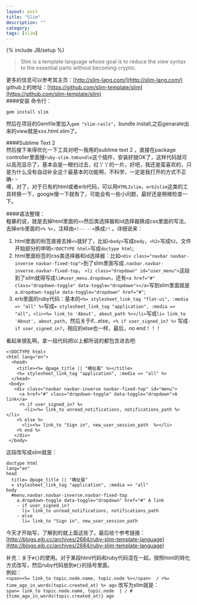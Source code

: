 ```yaml
---
layout: post
title: "Slim"
description: ""
category: 
tags: [slim]
---
```

{% include JB/setup %}

>Slim is a template language whose goal is to reduce the view syntax to the essential parts without becoming cryptic.

更多的信息可以参考其主页：[http://slim-lang.com/](http://slim-lang.com/)  
github上的地址：[https://github.com/slim-template/slim](https://github.com/slim-template/slim)  
####安装 
命令行：

    gem install slim
然后在项目的Gemfile里加入`gem "slim-rails"`，bundle install,之后genarate出来的view就是xxx.html.slim了。  

####Sublime Text 2  
然后接下来得优化一下工具对吧～我用的sublime text 2 ，直接在package controller里面搜`ruby-slim.tmbundle`这个插件，安装好就OK了，这样代码就可以高亮显示了，基本会是一眼扫过去，红丫丫的一片，好吧，我还是蛮喜欢的，只是为什么没有自动补全这个最基本的功能啊，不科学，一定是我打开的方式不正确- -  
噢，对了，对于已有的html或者erb代码，可以用`HTML2slim`，`erb2slim`这类的工具转换一下，google搜一下就有了，可能会有一些小问题，最好还是稍微检查一下。    

####语法整理：  
 粗暴的说，就是去掉html里面的`<>`然后类选择器和id选择器换成css里面的写法，去掉erb里面的`<% %>`，注释由`<!-- -->`换成`/!` 。详细说来：  
1. html里面的标签直接去掉`<>`就好了，比如`<body>`写成`body`，`<h2>`写成`h2`。文件开始部分的申明`<!DOCTYPE html>`写成`doctype html`;  
2. html里面标签的css类选择器和id选择器：比如`<div class="navbar navbar-inverse navbar-fixed-top">`到了slim里面写成`.navbar.navbar-inverse.navbar-fixed-top`， `<li class="dropdown" id="user_menu">`这段到了silm就得写成`li#user_menu.dropdown`，还有`<a href="#" class="dropdown-toggle" data-toggle="dropdown"></a>`写到slim里面就是`a.dropdown-toggle data-toggle="dropdown" href="#"`;  
3. erb里面的ruby代码：基本的`<%= stylesheet_link_tag "flat-ui", :media => "all" %>`写成`= stylesheet_link_tag "application", :media => "all"`，`<li><%= link_to 'About', about_path %></li>`写成`li= link_to 'About', about_path`，然后关于if...else，`<% if user_signed_in? %>` 写成`- if user_signed_in?`，相应的else也一样，最后，no end！！！  

看起来很乱啊，拿一段代码把以上都所说的都包含进去吧:


    <!DOCTYPE html>
    <html lang="en">
      <head>
        <title><%= @page_title || "瞎扯蛋" %></title>
        <%= stylesheet_link_tag "application", :media => "all" %>
      </head>
     <body>
       <div class="navbar navbar-inverse navbar-fixed-top" id="menu">
         <a href="#" class="dropdown-toggle" data-toggle="dropdown">A link</a>
         <% if user_signed_in? %>
           <li><%= link_to unread_notifications, notifications_path %></li>
        <% else %>
          <li><%= link_to "Sign in", new_user_session_path  %></li>
        <% end %>
       </div>
     </body>
 这段改写成slim就是：


    doctype html 
    lang="en"
    head
      title= @page_title || "瞎扯蛋"
      = stylesheet_link_tag "application", :media => "all"
    body
      #menu.navbar.navbar-inverse.navbar-fixed-top
        a.dropdown-toggle data-toggle="dropdown" href="#" A link
        - if user_signed_in?
          li= link_to unread_notifications, notifications_path
        - else
          li= link_to "Sign in", new_user_session_path
今天才开始写，了解到的就上面这些了。最后给个参考链接：[http://blogs.ejb.cc/archives/2684/ruby-slim-template-language](http://blogs.ejb.cc/archives/2684/ruby-slim-template-language)




补充：关于`#{}`的使用。对于某段html代码和ruby代码混在一起，按照html的转化方式改写，然后ruby代码放到`#{}`的括号里面。  
例如：  
`<span><%= link_to topic.node.name, topic.node %></span>  / <%= time_ago_in_words(topic.created_at) %> ago` 
改写为slim就是：  
`span= link_to topic.node.name, topic.node  | / #{time_ago_in_words(topic.created_at)} ago`